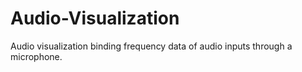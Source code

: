 # Audio-Visualization
Audio visualization binding frequency data of audio inputs through a microphone.
